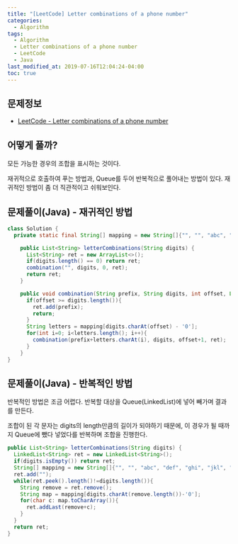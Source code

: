 ```yaml
---
title: "[LeetCode] Letter combinations of a phone number"
categories: 
  - Algorithm
tags:
  - Algorithm
  - Letter combinations of a phone number
  - LeetCode
  - Java
last_modified_at: 2019-07-16T12:04:24-04:00
toc: true
---
```


문제정보
-
- [LeetCode - Letter combinations of a phone number](https://leetcode.com/problems/letter-combinations-of-a-phone-number)

어떻게 풀까?
-
모든 가능한 경우의 조합을 표시하는 것이다. 

재귀적으로 호출하여 푸는 방법과, Queue를 두어 반복적으로 풀어내는 방법이 있다. 재귀적인 방법이 좀 더 직관적이고 쉬워보인다. 


문제풀이(Java) - 재귀적인 방법
-
~~~java
class Solution {
  private static final String[] mapping = new String[]{"", "", "abc", "def", "ghi", "jkl", "mno", "pqrs", "tuv", "wxyz"};

    public List<String> letterCombinations(String digits) {
      List<String> ret = new ArrayList<>();
      if(digits.length() == 0) return ret;
      combination("", digits, 0, ret);
      return ret;
    }

    public void combination(String prefix, String digits, int offset, List<String> ret){
      if(offset >= digits.length()){
        ret.add(prefix);
        return;
      }
      String letters = mapping[digits.charAt(offset) - '0'];
      for(int i=0; i<letters.length(); i++){
        combination(prefix+letters.charAt(i), digits, offset+1, ret);
      }
    }
}
~~~


문제풀이(Java) - 반복적인 방법
-
반복적인 방법은 조금 어렵다. 반복할 대상을 Queue(LinkedList)에 넣어 빼가며 결과를 만든다.

조합이 된 각 문자는 digits의 length만큼의 길이가 되야하기 때문에, 이 경우가 될 때까지 Queue에 뺐다 넣었다를 반복하며 조합을 진행한다.

~~~java
public List<String> letterCombinations(String digits) {
  LinkedList<String> ret = new LinkedList<String>();
  if(digits.isEmpty()) return ret;
  String[] mapping = new String[]{"", "", "abc", "def", "ghi", "jkl", "mno", "pqrs", "tuv", "wxyz"};
  ret.add("");
  while(ret.peek().length()!=digits.length()){
    String remove = ret.remove();
    String map = mapping[digits.charAt(remove.length())-'0'];
    for(char c: map.toCharArray()){
      ret.addLast(remove+c);
    }
  }
  return ret;
}
~~~